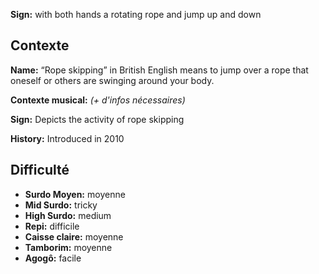**Sign:** with both hands a rotating rope and jump up and down

## Contexte

**Name:** “Rope skipping” in British English means to jump over a rope that
oneself or others are swinging around your body.

**Contexte musical:** *(+ d'infos nécessaires)*

**Sign:** Depicts the activity of rope skipping

**History:** Introduced in 2010

## Difficulté

* **Surdo Moyen:** moyenne
* **Mid Surdo:** tricky
* **High Surdo:** medium
* **Repi:** difficile
* **Caisse claire:** moyenne
* **Tamborim:** moyenne
* **Agogô:** facile
